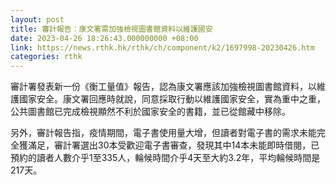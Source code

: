 ```yaml
---
layout: post
title: 審計報告︰康文署需加強檢視圖書館資料以維護國安
date: 2023-04-26 18:26:43.000000000 +08:00
link: https://news.rthk.hk/rthk/ch/component/k2/1697998-20230426.htm
categories: rthk
---
```


審計署發表新一份《衡工量值》報告，認為康文署應該加強檢視圖書館資料，以維護國家安全。康文署回應時就說，同意採取行動以維護國家安全，實為重中之重，公共圖書館已完成檢視顯然不利於國家安全的書籍，並已從館藏中移除。

另外，審計報告指，疫情期間，電子書使用量大增，但讀者對電子書的需求未能完全獲滿足，審計署選出30本受歡迎電子書審查，發現其中14本未能即時借閱，已預約的讀者人數介乎1至335人，輪候時間介乎4天至大約3.2年，平均輪候時間是217天。
